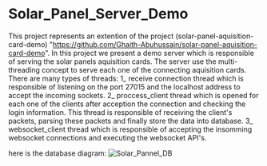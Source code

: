 # Solar_Panel_Server_Demo

This project represents an extention of the project (solar-panel-aquisition-card-demo) "https://github.com/Ghaith-Abuhussain/solar-panel-aquisition-card-demo". 
In this project we present a demo server which is responsible of serving the solar panels aquisition cards. 
The server use the multi-threading concept to serve each one of the connecting aquisition cards. There are many types of threads:
1_ receive connection thread which is responsible of listening on the port 27015 and the localhost address to accept the incoming sockets.
2_ proccess_client thread which is opened for each one of the clients after acception the connection and checking the login information. This thread is responsible of receiving the client's packets, parsing these packets and finally store the data into database.
3_ websocket_client thread which is responsible of accepting the insomming websocket connections and executing the websocket API's.

here is the database diagram:
![Solar_Pannel_DB](https://user-images.githubusercontent.com/110384824/207532341-615d8d7c-5988-4caf-ba4b-772eb3843c92.PNG)
